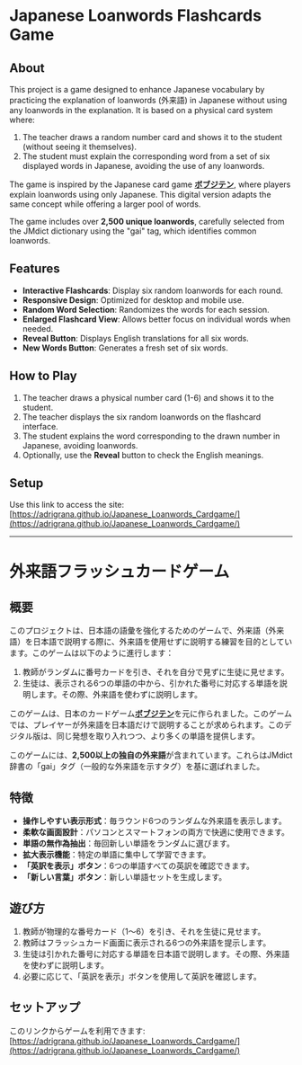 # Japanese Loanwords Flashcards Game

## About

This project is a game designed to enhance Japanese vocabulary by practicing the explanation of loanwords (外来語) in Japanese without using any loanwords in the explanation. It is based on a physical card system where:

1. The teacher draws a random number card and shows it to the student (without seeing it themselves).
2. The student must explain the corresponding word from a set of six displayed words in Japanese, avoiding the use of any loanwords.

The game is inspired by the Japanese card game [**ボブジテン**](https://www.amazon.co.jp/TUKAPON-%E3%83%9C%E3%83%96%E3%82%B8%E3%83%86%E3%83%B3/dp/B07H29XKJB), where players explain loanwords using only Japanese. This digital version adapts the same concept while offering a larger pool of words.

The game includes over **2,500 unique loanwords**, carefully selected from the JMdict dictionary using the "gai" tag, which identifies common loanwords.

## Features

- **Interactive Flashcards**: Display six random loanwords for each round.
- **Responsive Design**: Optimized for desktop and mobile use.
- **Random Word Selection**: Randomizes the words for each session.
- **Enlarged Flashcard View**: Allows better focus on individual words when needed.
- **Reveal Button**: Displays English translations for all six words.
- **New Words Button**: Generates a fresh set of six words.

## How to Play

1. The teacher draws a physical number card (1-6) and shows it to the student.
2. The teacher displays the six random loanwords on the flashcard interface.
3. The student explains the word corresponding to the drawn number in Japanese, avoiding loanwords.
4. Optionally, use the **Reveal** button to check the English meanings.

## Setup

Use this link to access the site: [https://adrigrana.github.io/Japanese_Loanwords_Cardgame/](https://adrigrana.github.io/Japanese_Loanwords_Cardgame/)

---

# 外来語フラッシュカードゲーム

## 概要

このプロジェクトは、日本語の語彙を強化するためのゲームで、外来語（外来語）を日本語で説明する際に、外来語を使用せずに説明する練習を目的としています。このゲームは以下のように進行します：

1. 教師がランダムに番号カードを引き、それを自分で見ずに生徒に見せます。
2. 生徒は、表示される6つの単語の中から、引かれた番号に対応する単語を説明します。その際、外来語を使わずに説明します。

このゲームは、日本のカードゲーム[**ボブジテン**](https://www.amazon.co.jp/TUKAPON-%E3%83%9C%E3%83%96%E3%82%B8%E3%83%86%E3%83%B3/dp/B07H29XKJB)を元に作られました。このゲームでは、プレイヤーが外来語を日本語だけで説明することが求められます。このデジタル版は、同じ発想を取り入れつつ、より多くの単語を提供します。

このゲームには、**2,500以上の独自の外来語**が含まれています。これらはJMdict辞書の「gai」タグ（一般的な外来語を示すタグ）を基に選ばれました。

## 特徴

- **操作しやすい表示形式**：毎ラウンド6つのランダムな外来語を表示します。
- **柔軟な画面設計**：パソコンとスマートフォンの両方で快適に使用できます。
- **単語の無作為抽出**：毎回新しい単語をランダムに選びます。
- **拡大表示機能**：特定の単語に集中して学習できます。
- **「英訳を表示」ボタン**：6つの単語すべての英訳を確認できます。
- **「新しい言葉」ボタン**：新しい単語セットを生成します。

## 遊び方

1. 教師が物理的な番号カード（1〜6）を引き、それを生徒に見せます。
2. 教師はフラッシュカード画面に表示される6つの外来語を提示します。
3. 生徒は引かれた番号に対応する単語を日本語で説明します。その際、外来語を使わずに説明します。
4. 必要に応じて、「英訳を表示」ボタンを使用して英訳を確認します。

## セットアップ

このリンクからゲームを利用できます: [https://adrigrana.github.io/Japanese_Loanwords_Cardgame/](https://adrigrana.github.io/Japanese_Loanwords_Cardgame/)
